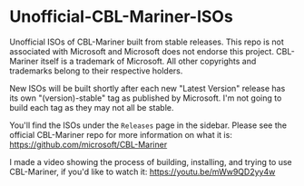 # Unofficial-CBL-Mariner-ISOs
Unofficial ISOs of CBL-Mariner built from stable releases. This repo is not associated with Microsoft and Microsoft does not endorse this project. CBL-Mariner itself is a trademark of Microsoft. All other copyrights and trademarks belong to their respective holders.

New ISOs will be built shortly after each new "Latest Version" release has its own "(version)-stable" tag as published by Microsoft. I'm not going to build each tag as they may not all be stable.

You'll find the ISOs under the `Releases` page in the sidebar. Please see the official CBL-Mariner repo for more information on what it is: https://github.com/microsoft/CBL-Mariner

I made a video showing the process of building, installing, and trying to use CBL-Mariner, if you'd like to watch it:
https://youtu.be/mWw9QD2yy4w

